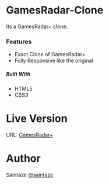 # GamesRadar-Clone
Its a GamesRadar+ clone.

### Features
+ Exact Clone of GamesRadar+
+ Fully Responsive like the original

##### Built With
+ HTML5
+ CSS3 

# Live Version

URL: [GamesRadar+](https://saintaze.github.io/GamesRadar-Clone/)

# Author
Saintaze [@saintaze](https://github.com/saintaze/)


